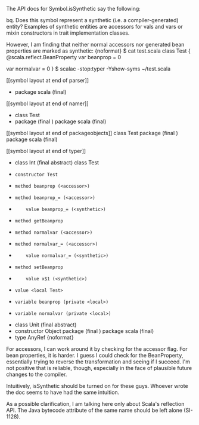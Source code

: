 The API docs for Symbol.isSynthetic say the following:

bq. Does this symbol represent a synthetic (i.e. a compiler-generated) entity? Examples of synthetic entities are accessors for vals and vars or mixin constructors in trait implementation classes.

However, I am finding that neither normal accessors nor generated bean properties are marked as synthetic:
{noformat}
$ cat test.scala
class Test {
  @scala.reflect.BeanProperty
  var beanprop = 0

  var normalvar = 0
}
$ scalac -stop:typer -Yshow-syms ~/test.scala

[[symbol layout at end of parser]]
* package scala (final)

[[symbol layout at end of namer]]
* class Test
* package <empty> (final <static>)
  package scala (final)

[[symbol layout at end of packageobjects]]
  class Test
  package <empty> (final <static>)
  package scala (final)

[[symbol layout at end of typer]]
* class Int (final abstract)
  class Test
*     constructor Test
*     method beanprop (<accessor>)
*     method beanprop_= (<accessor>)
*         value beanprop_= (<synthetic>)
*     method getBeanprop
*     method normalvar (<accessor>)
*     method normalvar_= (<accessor>)
*         value normalvar_= (<synthetic>)
*     method setBeanprop
*         value x$1 (<synthetic>)
*     value <local Test>
*     variable beanprop (private <local>)
*     variable normalvar (private <local>)
* class Unit (final abstract)
* constructor Object
  package <empty> (final <static>)
  package scala (final)
* type AnyRef
{noformat}

For accessors, I can work around it by checking for the accessor flag. For bean properties, it is harder. I guess I could check for the BeanProperty, essentially trying to reverse the transformation and seeing if I succeed. I'm not positive that is reliable, though, especially in the face of plausible future changes to the compiler.

Intuitively, isSynthetic should be turned on for these guys. Whoever wrote the doc seems to have had the same intuition.

As a possible clarification, I am talking here only about Scala's reflection API. The Java bytecode attribute of the same name should be left alone (SI-1128).

